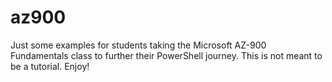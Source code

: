 # az900
Just some examples for students taking the Microsoft AZ-900 Fundamentals class to further their PowerShell journey.  This is not meant to be a tutorial.  Enjoy!
